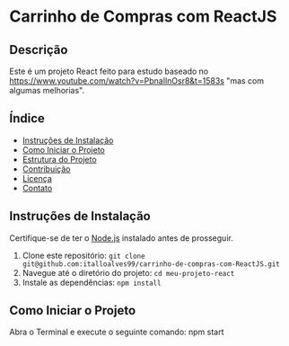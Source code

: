 # Carrinho de Compras com ReactJS

## Descrição
Este é um projeto React feito para estudo baseado no https://www.youtube.com/watch?v=PbnaIlnOsr8&t=1583s "mas com algumas melhorias".

## Índice
- [Instruções de Instalação](#instruções-de-instalação)
- [Como Iniciar o Projeto](#como-iniciar-o-projeto)
- [Estrutura do Projeto](#estrutura-do-projeto)
- [Contribuição](#contribuição)
- [Licença](#licença)
- [Contato](#contato)

## Instruções de Instalação
Certifique-se de ter o [Node.js](https://nodejs.org/) instalado antes de prosseguir.

1. Clone este repositório: `git clone git@github.com:italloalves99/carrinho-de-compras-com-ReactJS.git`
2. Navegue até o diretório do projeto: `cd meu-projeto-react`
3. Instale as dependências: `npm install`

## Como Iniciar o Projeto
Abra o Terminal e execute o seguinte comando:
npm start
